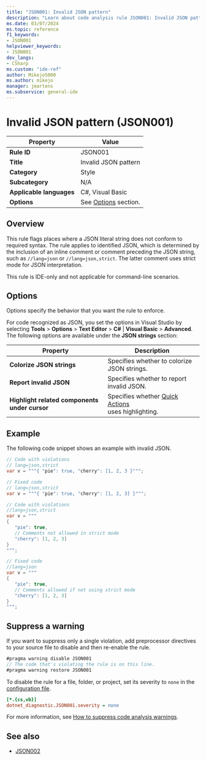 ```yaml
---
title: "JSON001: Invalid JSON pattern"
description: "Learn about code analysis rule JSON001: Invalid JSON pattern"
ms.date: 03/07/2024
ms.topic: reference
f1_keywords:
- JSON001
helpviewer_keywords:
- JSON001
dev_langs:
- CSharp
ms.custom: "ide-ref"
author: Mikejo5000
ms.author: mikejo
manager: jmartens
ms.subservice: general-ide
---
```

# Invalid JSON pattern (JSON001)

| Property                 | Value                                         |
|--------------------------|-----------------------------------------------|
| **Rule ID**              | JSON001                                       |
| **Title**                | Invalid JSON pattern                          |
| **Category**             | Style                                         |
| **Subcategory**          | N/A                                           |
| **Applicable languages** | C#, Visual Basic                              |
| **Options**              | See [Options](#options) section.              |

## Overview

This rule flags places where a JSON literal string does not conform to required syntax. The rule applies to identified JSON, which is determined by the inclusion of an inline comment or comment preceding the JSON string, such as `//lang=json` or `//lang=json,strict`. The latter comment uses strict mode for JSON interpretation.

This rule is IDE-only and not applicable for command-line scenarios.

## Options

Options specify the behavior that you want the rule to enforce.

For code recognized as JSON, you set the options in Visual Studio by selecting **Tools** > **Options** > **Text Editor** > **C#** | **Visual Basic** > **Advanced**. The following options are available under the **JSON strings** section:

| Property                                      | Description                                           |
|-----------------------------------------------|-------------------------------------------------------|
| **Colorize JSON strings**                     | Specifies whether to colorize JSON strings.           |
| **Report invalid JSON**                       | Specifies whether to report invalid JSON.             |
| **Highlight related components under cursor** | Specifies whether [Quick Actions](../../ide/quick-actions.md)</br>uses highlighting.     |

## Example

The following code snippet shows an example with invalid JSON.

```csharp
// Code with violations
// lang=json,strict
var v = """{ "pie": true, "cherry": [1, 2, 3 }""";

// Fixed code
// lang=json,strict
var v = """{ "pie": true, "cherry": [1, 2, 3] }""";

// Code with violations
//lang=json,strict
var v = """
{
   "pie": true, 
   // Comments not allowed in strict mode
   "cherry": [1, 2, 3]
}
""";

// Fixed code
//lang=json
var v = """
{
   "pie": true, 
   // Comments allowed if not using strict mode
   "cherry": [1, 2, 3]
}
""";
```

## Suppress a warning

If you want to suppress only a single violation, add preprocessor directives to your source file to disable and then re-enable the rule.

```csharp
#pragma warning disable JSON001
// The code that's violating the rule is on this line.
#pragma warning restore JSON001
```

To disable the rule for a file, folder, or project, set its severity to `none` in the [configuration file](/dotnet/fundamentals/code-analysis/configuration-files).

```ini
[*.{cs,vb}]
dotnet_diagnostic.JSON001.severity = none
```

For more information, see [How to suppress code analysis warnings](/dotnet/fundamentals/code-analysis/suppress-warnings).

## See also

- [JSON002](../reference/JSON002.md)